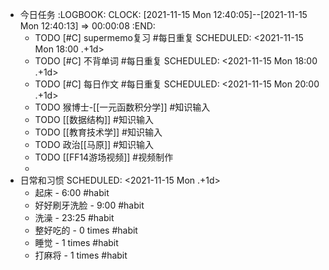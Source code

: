 - 今日任务
  :LOGBOOK:
  CLOCK: [2021-11-15 Mon 12:40:05]--[2021-11-15 Mon 12:40:13] =>  00:00:08
  :END:
	- TODO [#C] supermemo复习 #每日重复
	  SCHEDULED: <2021-11-15 Mon 18:00 .+1d>
	- TODO [#C] 不背单词 #每日重复
	  SCHEDULED: <2021-11-15 Mon 18:00 .+1d>
	- TODO [#C] 每日作文 #每日重复
	  SCHEDULED: <2021-11-15 Mon 20:00 .+1d>
	- TODO 猴博士-[[一元函数积分学]] #知识输入
	- TODO [[数据结构]] #知识输入
	- TODO [[教育技术学]] #知识输入
	- TODO 政治[[马原]] #知识输入
	- TODO [[FF14游场视频]] #视频制作
	-
- 日常和习惯
  SCHEDULED: <2021-11-15 Mon .+1d>
	- 起床 - 6:00 #habit
	- 好好刷牙洗脸 - 9:00 #habit
	- 洗澡 - 23:25 #habit
	- 整好吃的 - 0 times #habit
	- 睡觉 - 1 times #habit
	- 打麻将 - 1 times #habit